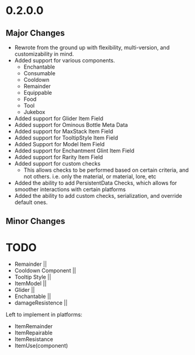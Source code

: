 # 0.2.0.0

## Major Changes
- Rewrote from the ground up with flexibility, multi-version, and customizability in mind.
- Added support for various components.
  - Enchantable
  - Consumable
  - Cooldown
  - Remainder
  - Equippable
  - Food
  - Tool
  - Jukebox
- Added support for Glider Item Field
- Added support for Ominous Bottle Meta Data
- Added support for MaxStack Item Field
- Added support for TooltipStyle Item Field
- Added Support for Model Item Field
- Added support for Enchantment Glint Item Field
- Added support for Rarity Item Field
- Added support for custom checks
  - This allows checks to be performed based on certain criteria, and not others. i.e. only the material, or material, lore, etc
- Added the ability to add PersistentData Checks, which allows for smoother interactions with certain platforms
- Added the ability to add custom checks, serialization, and override default ones.

## Minor Changes

# TODO
- Remainder                   ||
- Cooldown Component          ||
- Tooltip Style               ||
- ItemModel                   ||
- Glider                      ||
- Enchantable                 ||
- damageResistence            || 

Left to implement in platforms:
- ItemRemainder
- ItemRepairable
- ItemResistance
- ItemUse(component)